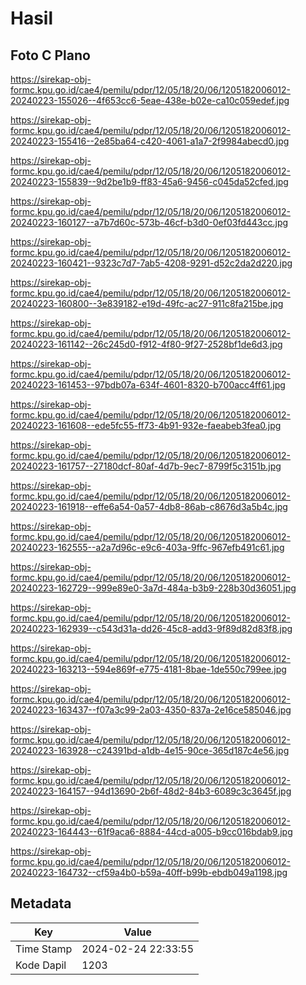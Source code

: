 # Hasil

## Foto C Plano

https://sirekap-obj-formc.kpu.go.id/cae4/pemilu/pdpr/12/05/18/20/06/1205182006012-20240223-155026--4f653cc6-5eae-438e-b02e-ca10c059edef.jpg

https://sirekap-obj-formc.kpu.go.id/cae4/pemilu/pdpr/12/05/18/20/06/1205182006012-20240223-155416--2e85ba64-c420-4061-a1a7-2f9984abecd0.jpg

https://sirekap-obj-formc.kpu.go.id/cae4/pemilu/pdpr/12/05/18/20/06/1205182006012-20240223-155839--9d2be1b9-ff83-45a6-9456-c045da52cfed.jpg

https://sirekap-obj-formc.kpu.go.id/cae4/pemilu/pdpr/12/05/18/20/06/1205182006012-20240223-160127--a7b7d60c-573b-46cf-b3d0-0ef03fd443cc.jpg

https://sirekap-obj-formc.kpu.go.id/cae4/pemilu/pdpr/12/05/18/20/06/1205182006012-20240223-160421--9323c7d7-7ab5-4208-9291-d52c2da2d220.jpg

https://sirekap-obj-formc.kpu.go.id/cae4/pemilu/pdpr/12/05/18/20/06/1205182006012-20240223-160800--3e839182-e19d-49fc-ac27-911c8fa215be.jpg

https://sirekap-obj-formc.kpu.go.id/cae4/pemilu/pdpr/12/05/18/20/06/1205182006012-20240223-161142--26c245d0-f912-4f80-9f27-2528bf1de6d3.jpg

https://sirekap-obj-formc.kpu.go.id/cae4/pemilu/pdpr/12/05/18/20/06/1205182006012-20240223-161453--97bdb07a-634f-4601-8320-b700acc4ff61.jpg

https://sirekap-obj-formc.kpu.go.id/cae4/pemilu/pdpr/12/05/18/20/06/1205182006012-20240223-161608--ede5fc55-ff73-4b91-932e-faeabeb3fea0.jpg

https://sirekap-obj-formc.kpu.go.id/cae4/pemilu/pdpr/12/05/18/20/06/1205182006012-20240223-161757--27180dcf-80af-4d7b-9ec7-8799f5c3151b.jpg

https://sirekap-obj-formc.kpu.go.id/cae4/pemilu/pdpr/12/05/18/20/06/1205182006012-20240223-161918--effe6a54-0a57-4db8-86ab-c8676d3a5b4c.jpg

https://sirekap-obj-formc.kpu.go.id/cae4/pemilu/pdpr/12/05/18/20/06/1205182006012-20240223-162555--a2a7d96c-e9c6-403a-9ffc-967efb491c61.jpg

https://sirekap-obj-formc.kpu.go.id/cae4/pemilu/pdpr/12/05/18/20/06/1205182006012-20240223-162729--999e89e0-3a7d-484a-b3b9-228b30d36051.jpg

https://sirekap-obj-formc.kpu.go.id/cae4/pemilu/pdpr/12/05/18/20/06/1205182006012-20240223-162939--c543d31a-dd26-45c8-add3-9f89d82d83f8.jpg

https://sirekap-obj-formc.kpu.go.id/cae4/pemilu/pdpr/12/05/18/20/06/1205182006012-20240223-163213--594e869f-e775-4181-8bae-1de550c799ee.jpg

https://sirekap-obj-formc.kpu.go.id/cae4/pemilu/pdpr/12/05/18/20/06/1205182006012-20240223-163437--f07a3c99-2a03-4350-837a-2e16ce585046.jpg

https://sirekap-obj-formc.kpu.go.id/cae4/pemilu/pdpr/12/05/18/20/06/1205182006012-20240223-163928--c24391bd-a1db-4e15-90ce-365d187c4e56.jpg

https://sirekap-obj-formc.kpu.go.id/cae4/pemilu/pdpr/12/05/18/20/06/1205182006012-20240223-164157--94d13690-2b6f-48d2-84b3-6089c3c3645f.jpg

https://sirekap-obj-formc.kpu.go.id/cae4/pemilu/pdpr/12/05/18/20/06/1205182006012-20240223-164443--61f9aca6-8884-44cd-a005-b9cc016bdab9.jpg

https://sirekap-obj-formc.kpu.go.id/cae4/pemilu/pdpr/12/05/18/20/06/1205182006012-20240223-164732--cf59a4b0-b59a-40ff-b99b-ebdb049a1198.jpg


## Metadata

| Key        | Value               |
| ---------- | ------------------- |
| Time Stamp | 2024-02-24 22:33:55 |
| Kode Dapil | 1203                |



